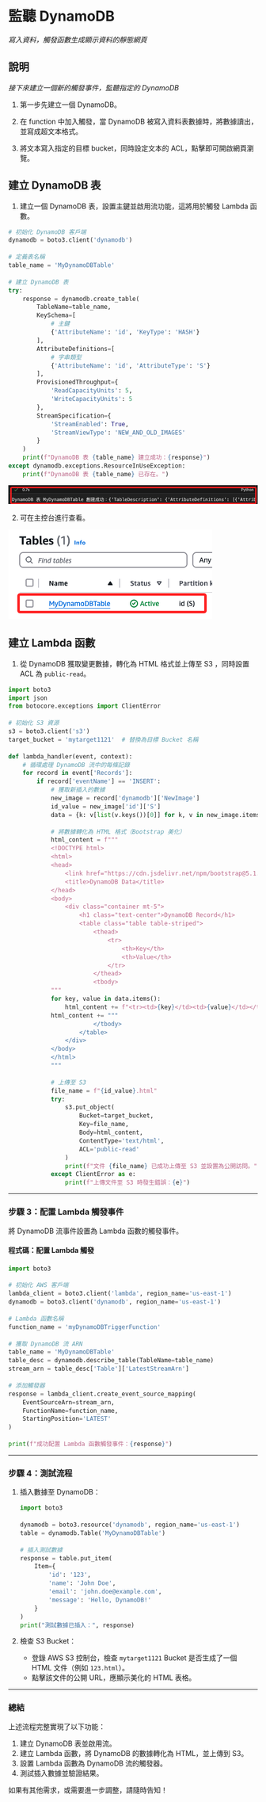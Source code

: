 # 監聽 DynamoDB

_寫入資料，觸發函數生成顯示資料的靜態網頁_

## 說明

_接下來建立一個新的觸發事件，監聽指定的 DynamoDB_

1. 第一步先建立一個 DynamoDB。

2. 在 function 中加入觸發，當 DynamoDB 被寫入資料表數據時，將數據讀出，並寫成超文本格式。

3. 將文本寫入指定的目標 bucket，同時設定文本的 ACL，點擊即可開啟網頁瀏覽。

## 建立 DynamoDB 表

1. 建立一個 DynamoDB 表，設置主鍵並啟用流功能，這將用於觸發 Lambda 函數。

```python
# 初始化 DynamoDB 客戶端
dynamodb = boto3.client('dynamodb')

# 定義表名稱
table_name = 'MyDynamoDBTable'

# 建立 DynamoDB 表
try:
    response = dynamodb.create_table(
        TableName=table_name,
        KeySchema=[
            # 主鍵
            {'AttributeName': 'id', 'KeyType': 'HASH'}
        ],
        AttributeDefinitions=[
            # 字串類型
            {'AttributeName': 'id', 'AttributeType': 'S'}
        ],
        ProvisionedThroughput={
            'ReadCapacityUnits': 5,
            'WriteCapacityUnits': 5
        },
        StreamSpecification={
            'StreamEnabled': True,
            'StreamViewType': 'NEW_AND_OLD_IMAGES'
        }
    )
    print(f"DynamoDB 表 {table_name} 建立成功：{response}")
except dynamodb.exceptions.ResourceInUseException:
    print(f"DynamoDB 表 {table_name} 已存在。")
```

![](images/img_22.png)

2. 可在主控台進行查看。

![](images/img_23.png)


## 建立 Lambda 函數

1. 從 DynamoDB 獲取變更數據，轉化為 HTML 格式並上傳至 S3 ，同時設置 ACL 為 `public-read`。

```python
import boto3
import json
from botocore.exceptions import ClientError

# 初始化 S3 資源
s3 = boto3.client('s3')
target_bucket = 'mytarget1121'  # 替換為目標 Bucket 名稱

def lambda_handler(event, context):
    # 循環處理 DynamoDB 流中的每條記錄
    for record in event['Records']:
        if record['eventName'] == 'INSERT':
            # 獲取新插入的數據
            new_image = record['dynamodb']['NewImage']
            id_value = new_image['id']['S']
            data = {k: v[list(v.keys())[0]] for k, v in new_image.items()}

            # 將數據轉化為 HTML 格式（Bootstrap 美化）
            html_content = f"""
            <!DOCTYPE html>
            <html>
            <head>
                <link href="https://cdn.jsdelivr.net/npm/bootstrap@5.1.3/dist/css/bootstrap.min.css" rel="stylesheet">
                <title>DynamoDB Data</title>
            </head>
            <body>
                <div class="container mt-5">
                    <h1 class="text-center">DynamoDB Record</h1>
                    <table class="table table-striped">
                        <thead>
                            <tr>
                                <th>Key</th>
                                <th>Value</th>
                            </tr>
                        </thead>
                        <tbody>
            """
            for key, value in data.items():
                html_content += f"<tr><td>{key}</td><td>{value}</td></tr>"
            html_content += """
                        </tbody>
                    </table>
                </div>
            </body>
            </html>
            """

            # 上傳至 S3
            file_name = f"{id_value}.html"
            try:
                s3.put_object(
                    Bucket=target_bucket,
                    Key=file_name,
                    Body=html_content,
                    ContentType='text/html',
                    ACL='public-read'
                )
                print(f"文件 {file_name} 已成功上傳至 S3 並設置為公開訪問。")
            except ClientError as e:
                print(f"上傳文件至 S3 時發生錯誤：{e}")
```

---

### 步驟 3：配置 Lambda 觸發事件

將 DynamoDB 流事件設置為 Lambda 函數的觸發事件。

#### 程式碼：配置 Lambda 觸發
```python
import boto3

# 初始化 AWS 客戶端
lambda_client = boto3.client('lambda', region_name='us-east-1')
dynamodb = boto3.client('dynamodb', region_name='us-east-1')

# Lambda 函數名稱
function_name = 'myDynamoDBTriggerFunction'

# 獲取 DynamoDB 流 ARN
table_name = 'MyDynamoDBTable'
table_desc = dynamodb.describe_table(TableName=table_name)
stream_arn = table_desc['Table']['LatestStreamArn']

# 添加觸發器
response = lambda_client.create_event_source_mapping(
    EventSourceArn=stream_arn,
    FunctionName=function_name,
    StartingPosition='LATEST'
)

print(f"成功配置 Lambda 函數觸發事件：{response}")
```

---

### 步驟 4：測試流程

1. 插入數據至 DynamoDB：
   ```python
   import boto3

   dynamodb = boto3.resource('dynamodb', region_name='us-east-1')
   table = dynamodb.Table('MyDynamoDBTable')

   # 插入測試數據
   response = table.put_item(
       Item={
           'id': '123',
           'name': 'John Doe',
           'email': 'john.doe@example.com',
           'message': 'Hello, DynamoDB!'
       }
   )
   print("測試數據已插入：", response)
   ```

2. 檢查 S3 Bucket：
   - 登錄 AWS S3 控制台，檢查 `mytarget1121` Bucket 是否生成了一個 HTML 文件（例如 `123.html`）。
   - 點擊該文件的公開 URL，應顯示美化的 HTML 表格。

---

### 總結

上述流程完整實現了以下功能：
1. 建立 DynamoDB 表並啟用流。
2. 建立 Lambda 函數，將 DynamoDB 的數據轉化為 HTML，並上傳到 S3。
3. 設置 Lambda 函數為 DynamoDB 流的觸發器。
4. 測試插入數據並驗證結果。

如果有其他需求，或需要進一步調整，請隨時告知！